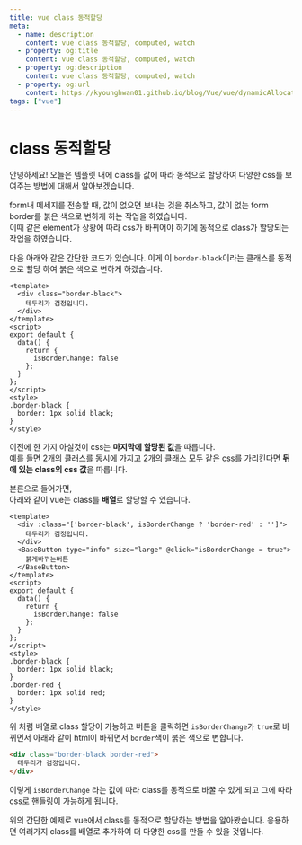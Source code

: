 ```yaml
---
title: vue class 동적할당
meta:
  - name: description
    content: vue class 동적할당, computed, watch
  - property: og:title
    content: vue class 동적할당, computed, watch
  - property: og:description
    content: vue class 동적할당, computed, watch
  - property: og:url
    content: https://kyounghwan01.github.io/blog/Vue/vue/dynamicAllocation/
tags: ["vue"]
---
```


# class 동적할당

안녕하세요! 오늘은 템플릿 내에 class를 값에 따라 동적으로 할당하여 다양한 css를 보여주는 방법에 대해서 알아보겠습니다.

form내 메세지를 전송할 때, 값이 없으면 보내는 것을 취소하고, 값이 없는 form border를 붉은 색으로 변하게 하는 작업을 하였습니다.<br>
이때 같은 element가 상황에 따라 css가 바뀌어야 하기에 동적으로 class가 할당되는 작업을 하였습니다.

다음 아래와 같은 간단한 코드가 있습니다. 이게 이 `border-black`이라는 클래스를 동적으로 할당 하여 붉은 색으로 변하게 하겠습니다.<br>

```vue
<template>
  <div class="border-black">
    테두리가 검정입니다.
  </div>
</template>
<script>
export default {
  data() {
    return {
      isBorderChange: false
    };
  }
};
</script>
<style>
.border-black {
  border: 1px solid black;
}
</style>
```

이전에 한 가지 아실것이 css는 **마지막에 할당된 값**을 따릅니다.<br>
예를 들면 2개의 클래스를 동시에 가지고 2개의 클래스 모두 같은 css를 가리킨다면 **뒤에 있는 class의 css 값**을 따릅니다.

본론으로 들어가면,<br>
아래와 같이 vue는 class를 **배열**로 할당할 수 있습니다.

```vue
<template>
  <div :class="['border-black', isBorderChange ? 'border-red' : '']">
    테두리가 검정입니다.
  </div>
  <BaseButton type="info" size="large" @click="isBorderChange = true">
    붉게바뀌는버튼
  </BaseButton>
</template>
<script>
export default {
  data() {
    return {
      isBorderChange: false
    };
  }
};
</script>
<style>
.border-black {
  border: 1px solid black;
}
.border-red {
  border: 1px solid red;
}
</style>
```

위 처럼 배열로 class 할당이 가능하고 버튼을 클릭하면 `isBorderChange`가 `true`로 바뀌면서 아래와 같이 html이 바뀌면서 `border`색이 붉은 색으로 변합니다.

```html
<div class="border-black border-red">
  테두리가 검정입니다.
</div>
```

이렇게 `isBorderChange` 라는 값에 따라 class를 동적으로 바꿀 수 있게 되고 그에 따라 css로 핸들링이 가능하게 됩니다.

위의 간단한 예제로 vue에서 class를 동적으로 할당하는 방법을 알아봤습니다.
응용하면 여러가지 class를 배열로 추가하여 더 다양한 css를 만들 수 있을 것입니다.

<TagLinks />

<Disqus />

